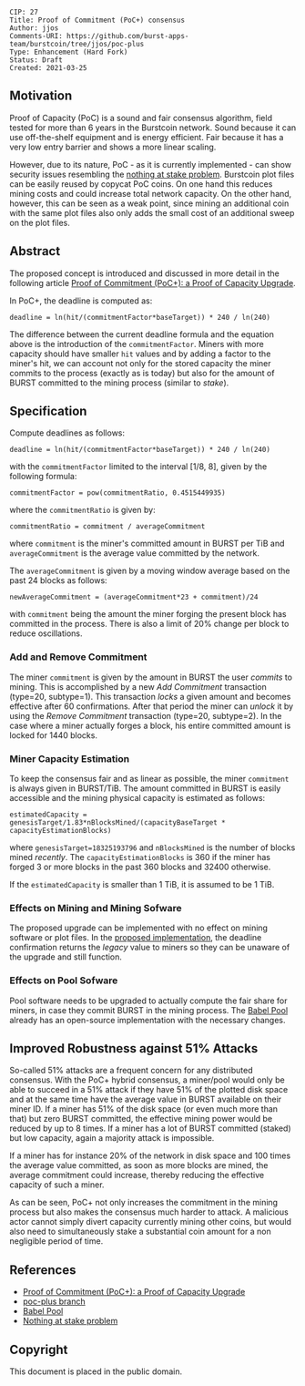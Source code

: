     CIP: 27
    Title: Proof of Commitment (PoC+) consensus
    Author: jjos
    Comments-URI: https://github.com/burst-apps-team/burstcoin/tree/jjos/poc-plus
    Type: Enhancement (Hard Fork)
    Status: Draft
    Created: 2021-03-25

## Motivation

Proof of Capacity (PoC) is a sound and fair consensus algorithm, field tested for more than 6 years in the Burstcoin network. Sound because it can use off-the-shelf equipment and is energy efficient. Fair because it has a very low entry barrier and shows a more linear scaling.

However, due to its nature, PoC - as it is currently implemented - can show security issues resembling the [nothing at stake problem](https://golden.com/wiki/Nothing-at-stake_problem).
Burstcoin plot files can be easily reused by copycat PoC coins.
On one hand this reduces mining costs and could increase total network capacity. On the other hand, however, this can be seen as a weak point, since mining an additional coin with the same plot files also only adds the small cost of an additional sweep on the plot files.

## Abstract

The proposed concept is introduced and discussed in more detail in the following article [Proof of Commitment (PoC+): a Proof of Capacity Upgrade](https://jjos2372.medium.com/proof-of-commitment-poc-a-proof-of-capacity-upgrade-3131775e7a83).

In PoC+, the deadline is computed as:

`deadline = ln(hit/(commitmentFactor*baseTarget)) * 240 / ln(240)`

The difference between the current deadline formula and the equation above is the introduction of the `commitmentFactor`.
Miners with more capacity should have smaller `hit` values and by adding a factor to the miner's hit, we can account not only for the stored capacity the miner commits to the process (exactly as is today) but also for the amount of BURST committed to the mining process (similar to *stake*).


## Specification

Compute deadlines as follows:

`deadline = ln(hit/(commitmentFactor*baseTarget)) * 240 / ln(240)`

with the `commitmentFactor` limited to the interval [1/8, 8], given by the following formula:

`commitmentFactor = pow(commitmentRatio, 0.4515449935)`

where the `commitmentRatio` is given by:

`commitmentRatio = commitment / averageCommitment`

where `commitment` is the miner's committed amount in BURST per TiB and `averageCommitment` is the average value committed by the network.

The `averageCommitment` is given by a moving window average based on the past 24 blocks as follows:

`newAverageCommitment = (averageCommitment*23 + commitment)/24`

with `commitment` being the amount the miner forging the present block has committed in the process.
There is also a limit of 20% change per block to reduce oscillations.

### Add and Remove Commitment

The miner `commitment` is given by the amount in BURST the user *commits* to mining.
This is accomplished by a new *Add Commitment* transaction (type=20, subtype=1).
This transaction *locks* a given amount and becomes effective after 60 confirmations.
After that period the miner can *unlock* it by using the *Remove Commitment* transaction (type=20, subtype=2).
In the case where a miner actually forges a block, his entire committed amount is locked for 1440 blocks.

### Miner Capacity Estimation

To keep the consensus fair and as linear as possible, the miner `commitment` is always given in BURST/TiB.
The amount committed in BURST is easily accessible and the mining physical capacity is estimated as follows:

`estimatedCapacity = genesisTarget/1.83*nBlocksMined/(capacityBaseTarget * capacityEstimationBlocks)`

where `genesisTarget=18325193796` and `nBlocksMined` is the number of blocks mined *recently*.
The `capacityEstimationBlocks` is 360 if the miner has forged 3 or more blocks in the past 360 blocks and 32400 otherwise.

If the `estimatedCapacity` is smaller than 1 TiB, it is assumed to be 1 TiB.

### Effects on Mining and Mining Sofware

The proposed upgrade can be implemented with no effect on mining software or plot files.
In the [proposed implementation](https://github.com/burst-apps-team/burstcoin/tree/jjos/poc-plus), the deadline confirmation returns the *legacy* value to miners so they can be unaware of the upgrade and still function.

### Effects on Pool Sofware

Pool software needs to be upgraded to actually compute the fair share for miners, in case they commit BURST in the mining process.
The [Babel Pool](https://github.com/jjos2372/babel-pool) already has an open-source implementation with the necessary changes.

## Improved Robustness against 51% Attacks

So-called 51% attacks are a frequent concern for any distributed consensus. With the PoC+ hybrid consensus, a miner/pool would only be able to succeed in a 51% attack if they have 51% of the plotted disk space and at the same time have the average value in BURST available on their miner ID.
If a miner has 51% of the disk space (or even much more than that) but zero BURST committed, the effective mining power would be reduced by up to 8 times.
If a miner has a lot of BURST committed (staked) but low capacity, again a majority attack is impossible. 

If a miner has for instance 20% of the network in disk space and 100 times the average value committed, as soon as more blocks are mined, the average commitment could increase, thereby reducing the effective capacity of such a miner.

As can be seen, PoC+ not only increases the commitment in the mining process but also makes the consensus much harder to attack.
A malicious actor cannot simply divert capacity currently mining other coins, but would also need to simultaneously stake a substantial coin amount for a non negligible period of time.

## References

* [Proof of Commitment (PoC+): a Proof of Capacity Upgrade](https://jjos2372.medium.com/proof-of-commitment-poc-a-proof-of-capacity-upgrade-3131775e7a83)
* [poc-plus branch](https://github.com/burst-apps-team/burstcoin/tree/jjos/poc-plus)
* [Babel Pool](https://github.com/jjos2372/babel-pool)
* [Nothing at stake problem](https://golden.com/wiki/Nothing-at-stake_problem)

## Copyright

This document is placed in the public domain.
